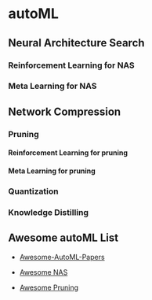 # autoML

## Neural Architecture Search

### Reinforcement Learning for NAS

### Meta Learning for NAS

## Network Compression

### Pruning

#### Reinforcement Learning for pruning

#### Meta Learning for pruning

### Quantization

### Knowledge Distilling

## Awesome autoML List
* [Awesome-AutoML-Papers](https://github.com/hibayesian/awesome-automl-papers)

* [Awesome NAS](https://github.com/D-X-Y/Awesome-NAS)

* [Awesome Pruning](https://github.com/he-y/Awesome-Pruning)



